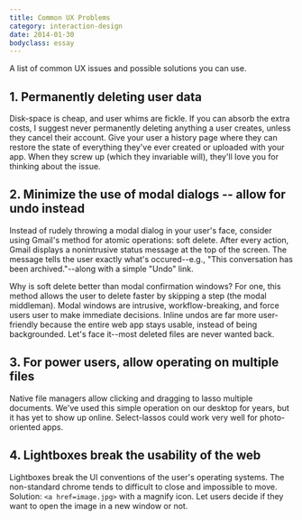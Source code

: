 ```yaml
---
title: Common UX Problems
category: interaction-design
date: 2014-01-30
bodyclass: essay
---
```


A list of common UX issues and possible solutions you can use.

## 1. Permanently deleting user data

Disk-space is cheap, and user whims are fickle. If you can absorb the extra costs, I suggest never permanently deleting anything a user creates, unless they cancel their account. Give your user a history page where they can restore the state of everything they've ever created or uploaded with your app. When they screw up (which they invariable will), they'll love you for thinking about the issue.

## 2. Minimize the use of modal dialogs -- allow for undo instead

Instead of rudely throwing a modal dialog in your user's face, consider using Gmail's method for atomic operations: soft delete. After every action, Gmail displays a nonintrusive status message at the top of the screen. The message tells the user exactly what's occured--e.g., "This conversation has been archived."--along with a simple "Undo" link.

Why is soft delete better than modal confirmation windows? For one, this method allows the user to delete faster by skipping a step (the modal middleman). Modal windows are intrusive, workflow-breaking, and force users user to make immediate decisions. Inline undos are far more user-friendly because the entire web app stays usable, instead of being backgrounded. Let's face it--most deleted files are never wanted back.

## 3. For power users, allow operating on multiple files

Native file managers allow clicking and dragging to lasso multiple documents. We've used this simple operation on our desktop for years, but it has yet to show up online. Select-lassos could work very well for photo-oriented apps.

## 4. Lightboxes break the usability of the web

Lightboxes break the UI conventions of the user's operating systems. The non-standard chrome tends to difficult to close and impossible to move. Solution: `<a href=image.jpg>` with a magnify icon. Let users decide if they want to open the image in a new window or not.
